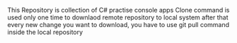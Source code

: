 This Repository is collection of C# practise console apps
Clone command is used only one time to downlaod remote repository to local system
after that every new change you want to download, you have to use git pull command
inside the local repository
